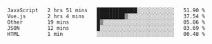 <!--START_SECTION:waka-->
```text
JavaScript   2 hrs 51 mins   █████████████░░░░░░░░░░░░   51.90 % 
Vue.js       2 hrs 4 mins    █████████▒░░░░░░░░░░░░░░░   37.54 % 
Other        19 mins         █▒░░░░░░░░░░░░░░░░░░░░░░░   05.86 % 
JSON         12 mins         █░░░░░░░░░░░░░░░░░░░░░░░░   03.69 % 
HTML         1 min           ░░░░░░░░░░░░░░░░░░░░░░░░░   00.48 % 
```
<!--END_SECTION:waka-->
